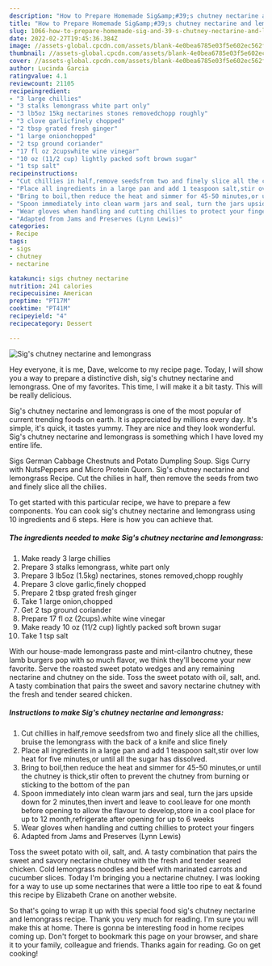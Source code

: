 ```yaml
---
description: "How to Prepare Homemade Sig&amp;#39;s chutney nectarine and lemongrass"
title: "How to Prepare Homemade Sig&amp;#39;s chutney nectarine and lemongrass"
slug: 1066-how-to-prepare-homemade-sig-and-39-s-chutney-nectarine-and-lemongrass
date: 2022-02-27T19:45:36.384Z
image: //assets-global.cpcdn.com/assets/blank-4e0bea6785e03f5e602ec562f230caae08da540cada707380b4fe1bbebba43da.png
thumbnail: //assets-global.cpcdn.com/assets/blank-4e0bea6785e03f5e602ec562f230caae08da540cada707380b4fe1bbebba43da.png
cover: //assets-global.cpcdn.com/assets/blank-4e0bea6785e03f5e602ec562f230caae08da540cada707380b4fe1bbebba43da.png
author: Lucinda Garcia
ratingvalue: 4.1
reviewcount: 21105
recipeingredient:
- "3 large chillies"
- "3 stalks lemongrass white part only"
- "3 lb5oz 15kg nectarines stones removedchopp roughly"
- "3 clove garlicfinely chopped"
- "2 tbsp grated fresh ginger"
- "1 large onionchopped"
- "2 tsp ground coriander"
- "17 fl oz 2cupswhite wine vinegar"
- "10 oz (11/2 cup) lightly packed soft brown sugar"
- "1 tsp salt"
recipeinstructions:
- "Cut chillies in half,remove seedsfrom two and finely slice all the chillies, bruise the lemongrass with the back of a knife and slice finely"
- "Place all ingredients in a large pan and add 1 teaspoon salt,stir over low heat for five minutes,or until all the sugar has dissolved."
- "Bring to boil,then reduce the heat and simmer for 45-50 minutes,or until the chutney is thick,stir often to prevent the chutney from burning or sticking to the bottom of the pan"
- "Spoon immediately into clean warm jars and seal, turn the jars upside down for 2 minutes,then invert and leave to cool.leave for one month before opening to allow the flavour to develop,store in a cool place for up to 12 month,refrigerate after opening for up to 6 weeks"
- "Wear gloves when handling and cutting chillies to protect your fingers"
- "Adapted from Jams and Preserves (Lynn Lewis)"
categories:
- Recipe
tags:
- sigs
- chutney
- nectarine

katakunci: sigs chutney nectarine 
nutrition: 241 calories
recipecuisine: American
preptime: "PT17M"
cooktime: "PT41M"
recipeyield: "4"
recipecategory: Dessert

---
```



![Sig&#39;s chutney nectarine and lemongrass](//assets-global.cpcdn.com/assets/blank-4e0bea6785e03f5e602ec562f230caae08da540cada707380b4fe1bbebba43da.png)

Hey everyone, it is me, Dave, welcome to my recipe page. Today, I will show you a way to prepare a distinctive dish, sig&#39;s chutney nectarine and lemongrass. One of my favorites. This time, I will make it a bit tasty. This will be really delicious.

Sig&#39;s chutney nectarine and lemongrass is one of the most popular of current trending foods on earth. It is appreciated by millions every day. It's simple, it's quick, it tastes yummy. They are nice and they look wonderful. Sig&#39;s chutney nectarine and lemongrass is something which I have loved my entire life.

Sigs German Cabbage Chestnuts and Potato Dumpling Soup. Sigs Curry with NutsPeppers and Micro Protein Quorn. Sig&#39;s chutney nectarine and lemongrass Recipe. Cut the chilies in half, then remove the seeds from two and finely slice all the chilies.


To get started with this particular recipe, we have to prepare a few components. You can cook sig&#39;s chutney nectarine and lemongrass using 10 ingredients and 6 steps. Here is how you can achieve that.

<!--inarticleads1-->

##### The ingredients needed to make Sig&#39;s chutney nectarine and lemongrass:

1. Make ready 3 large chillies
1. Prepare 3 stalks lemongrass, white part only
1. Prepare 3 lb5oz (1.5kg) nectarines, stones removed,chopp roughly
1. Prepare 3 clove garlic,finely chopped
1. Prepare 2 tbsp grated fresh ginger
1. Take 1 large onion,chopped
1. Get 2 tsp ground coriander
1. Prepare 17 fl oz (2cups).white wine vinegar
1. Make ready 10 oz (11/2 cup) lightly packed soft brown sugar
1. Take 1 tsp salt


With our house-made lemongrass paste and mint-cilantro chutney, these lamb burgers pop with so much flavor, we think they&#39;ll become your new favorite. Serve the roasted sweet potato wedges and any remaining nectarine and chutney on the side. Toss the sweet potato with oil, salt, and. A tasty combination that pairs the sweet and savory nectarine chutney with the fresh and tender seared chicken. 

<!--inarticleads2-->

##### Instructions to make Sig&#39;s chutney nectarine and lemongrass:

1. Cut chillies in half,remove seedsfrom two and finely slice all the chillies, bruise the lemongrass with the back of a knife and slice finely
1. Place all ingredients in a large pan and add 1 teaspoon salt,stir over low heat for five minutes,or until all the sugar has dissolved.
1. Bring to boil,then reduce the heat and simmer for 45-50 minutes,or until the chutney is thick,stir often to prevent the chutney from burning or sticking to the bottom of the pan
1. Spoon immediately into clean warm jars and seal, turn the jars upside down for 2 minutes,then invert and leave to cool.leave for one month before opening to allow the flavour to develop,store in a cool place for up to 12 month,refrigerate after opening for up to 6 weeks
1. Wear gloves when handling and cutting chillies to protect your fingers
1. Adapted from Jams and Preserves (Lynn Lewis)


Toss the sweet potato with oil, salt, and. A tasty combination that pairs the sweet and savory nectarine chutney with the fresh and tender seared chicken. Cold lemongrass noodles and beef with marinated carrots and cucumber slices. Today I&#39;m bringing you a nectarine chutney. I was looking for a way to use up some nectarines that were a little too ripe to eat &amp; found this recipe by Elizabeth Crane on another website. 

So that's going to wrap it up with this special food sig&#39;s chutney nectarine and lemongrass recipe. Thank you very much for reading. I'm sure you will make this at home. There is gonna be interesting food in home recipes coming up. Don't forget to bookmark this page on your browser, and share it to your family, colleague and friends. Thanks again for reading. Go on get cooking!
